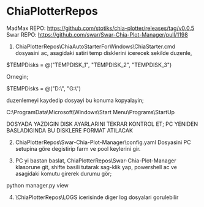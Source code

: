 # ChiaPlotterRepos

MadMax REPO: https://github.com/stotiks/chia-plotter/releases/tag/v0.0.5
Swar REPO: https://github.com/swar/Swar-Chia-Plot-Manager/pull/1198



1) ChiaPlotterRepos\ChiaAutoStarterForWindows\ChiaStarter.cmd dosyasini ac, asagidaki satiri temp disklerini icerecek sekilde duzenle,

$TEMPDisks = @("TEMPDISK_1", "TEMPDISK_2", "TEMPDISK_3")

Ornegin;

$TEMPDisks = @("D:\\", "G:\\")

duzenlemeyi kaydedip dosyayi bu konuma kopyalayin;

C:\ProgramData\Microsoft\Windows\Start Menu\Programs\StartUp

DOSYADA YAZDIGIN DISK AYARLARINI TEKRAR KONTROL ET; PC YENIDEN BASLADIGINDA BU DISKLERE FORMAT ATILACAK

2) ChiaPlotterRepos\Swar-Chia-Plot-Manager\config.yaml Dosyasini PC setupina göre degistirip farm ve pool keylerini gir.

3) PC yi bastan baslat, ChiaPlotterRepos\Swar-Chia-Plot-Manager klasorune git, shifte basili tutarak sag-klik yap, powershell ac ve asagidaki komutu girerek durumu gör;

python manager.py view

4) \ChiaPlotterRepos\LOGS icerisinde diger log dosyalari gorulebilir